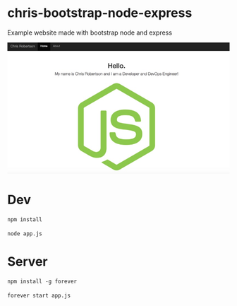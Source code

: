 # chris-bootstrap-node-express

Example website made with bootstrap node and express

![Alt text](screenshot.jpg?raw=true "screenshot")

# Dev
```
npm install

node app.js
```

# Server

```
npm install -g forever

forever start app.js
```
